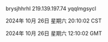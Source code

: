 brysjhhrhl 219.139.197.74 yqqlmgsycl

2024年 10月 26日 星期六 20:10:02 CST

2024年 10月 26日 星期六 12:10:02 GMT
